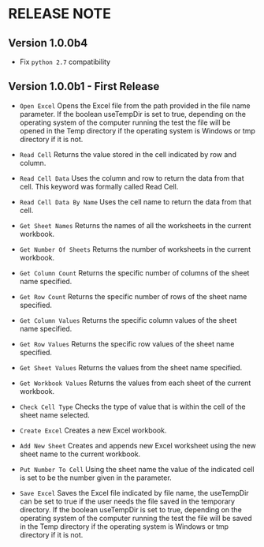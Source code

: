# RELEASE NOTE

## Version 1.0.0b4

- Fix `python 2.7` compatibility

## Version 1.0.0b1 - First Release

- `Open Excel` Opens the Excel file from the path provided in the file name parameter. If the boolean useTempDir is set to true, depending on the operating system of the computer running the test the file will be opened in the Temp directory if the operating system is Windows or tmp directory if it is not.
- `Read Cell` Returns the value stored in the cell indicated by row and column.
- `Read Cell Data` Uses the column and row to return the data from that cell. This keyword was formally called Read Cell.
- `Read Cell Data By Name` Uses the cell name to return the data from that cell.
- `Get Sheet Names` Returns the names of all the worksheets in the current workbook.
- `Get Number Of Sheets` Returns the number of worksheets in the current workbook.
- `Get Column Count` Returns the specific number of columns of the sheet name specified.
- `Get Row Count` Returns the specific number of rows of the sheet name specified.
- `Get Column Values` Returns the specific column values of the sheet name specified.
- `Get Row Values` Returns the specific row values of the sheet name specified.
- `Get Sheet Values` Returns the values from the sheet name specified.
- `Get Workbook Values` Returns the values from each sheet of the current workbook.
- `Check Cell Type` Checks the type of value that is within the cell of the sheet name selected.

- `Create Excel` Creates a new Excel workbook.
- `Add New Sheet` Creates and appends new Excel worksheet using the new sheet name to the current workbook.
- `Put Number To Cell` Using the sheet name the value of the indicated cell is set to be the number given in the parameter.
- `Save Excel` Saves the Excel file indicated by file name, the useTempDir can be set to true if the user needs the file saved in the temporary directory. If the boolean useTempDir is set to true, depending on the operating system of the computer running the test the file will be saved in the Temp directory if the operating system is Windows or tmp directory if it is not.

